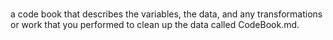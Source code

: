 #

a code book that describes the variables, the data, and any transformations or work that you performed to clean up the data called CodeBook.md.
